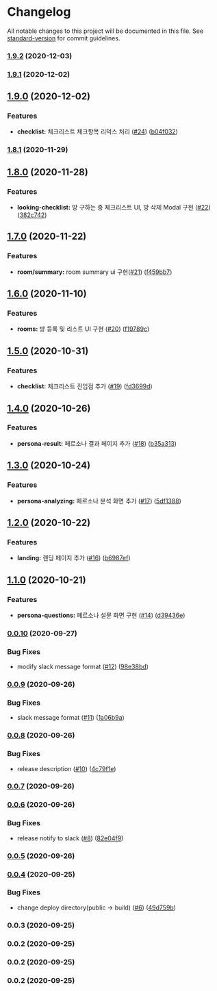 # Changelog

All notable changes to this project will be documented in this file. See [standard-version](https://github.com/conventional-changelog/standard-version) for commit guidelines.

### [1.9.2](https://github.com/checkhaebang/deo.checkhaebang.com/compare/v1.9.1...v1.9.2) (2020-12-03)

### [1.9.1](https://github.com/checkhaebang/deo.checkhaebang.com/compare/v1.9.0...v1.9.1) (2020-12-02)

## [1.9.0](https://github.com/checkhaebang/deo.checkhaebang.com/compare/v1.8.1...v1.9.0) (2020-12-02)


### Features

* **checklist:** 체크리스트 체크항목 리덕스 처리 ([#24](https://github.com/checkhaebang/deo.checkhaebang.com/issues/24)) ([b04f032](https://github.com/checkhaebang/deo.checkhaebang.com/commit/b04f0329e94cf2f60b84f9038fe2c58f3c22f75a))

### [1.8.1](https://github.com/checkhaebang/deo.checkhaebang.com/compare/v1.8.0...v1.8.1) (2020-11-29)

## [1.8.0](https://github.com/checkhaebang/deo.checkhaebang.com/compare/v1.7.0...v1.8.0) (2020-11-28)


### Features

* **looking-checklist:** 방 구하는 중 체크리스트 UI, 방 삭제 Modal 구현 ([#22](https://github.com/checkhaebang/deo.checkhaebang.com/issues/22)) ([382c742](https://github.com/checkhaebang/deo.checkhaebang.com/commit/382c74235c473bf6dd1ee3d3819ddd90cf64b308))

## [1.7.0](https://github.com/checkhaebang/deo.checkhaebang.com/compare/v1.6.0...v1.7.0) (2020-11-22)


### Features

* **room/summary:** room summary ui 구현([#21](https://github.com/checkhaebang/deo.checkhaebang.com/issues/21)) ([f459bb7](https://github.com/checkhaebang/deo.checkhaebang.com/commit/f459bb79232a96b082cf35cfd61f43858f97ad3f))

## [1.6.0](https://github.com/checkhaebang/deo.checkhaebang.com/compare/v1.5.0...v1.6.0) (2020-11-10)


### Features

* **rooms:** 방 등록 및 리스트 UI 구현 ([#20](https://github.com/checkhaebang/deo.checkhaebang.com/issues/20)) ([f19789c](https://github.com/checkhaebang/deo.checkhaebang.com/commit/f19789c9851a29ecf667b35103797936b0e4e1df))

## [1.5.0](https://github.com/checkhaebang/deo.checkhaebang.com/compare/v1.4.0...v1.5.0) (2020-10-31)


### Features

* **checklist:** 체크리스트 진입점 추가 ([#19](https://github.com/checkhaebang/deo.checkhaebang.com/issues/19)) ([fd3699d](https://github.com/checkhaebang/deo.checkhaebang.com/commit/fd3699d0351f9397f5925bee401cc03ba40a50e7))

## [1.4.0](https://github.com/checkhaebang/deo.checkhaebang.com/compare/v1.3.0...v1.4.0) (2020-10-26)


### Features

* **persona-result:** 페르소나 결과 페이지 추가 ([#18](https://github.com/checkhaebang/deo.checkhaebang.com/issues/18)) ([b35a313](https://github.com/checkhaebang/deo.checkhaebang.com/commit/b35a313cb478c38b8775a0eccd8b3df4e67a2922))

## [1.3.0](https://github.com/checkhaebang/deo.checkhaebang.com/compare/v1.2.0...v1.3.0) (2020-10-24)


### Features

* **persona-analyzing:** 페르소나 분석 화면 추가 ([#17](https://github.com/checkhaebang/deo.checkhaebang.com/issues/17)) ([5df1388](https://github.com/checkhaebang/deo.checkhaebang.com/commit/5df1388bfb91aad6df5f311bb8ab408e262e790c))

## [1.2.0](https://github.com/checkhaebang/deo.checkhaebang.com/compare/v1.1.0...v1.2.0) (2020-10-22)


### Features

* **landing:** 랜딩 페이지 추가 ([#16](https://github.com/checkhaebang/deo.checkhaebang.com/issues/16)) ([b6987ef](https://github.com/checkhaebang/deo.checkhaebang.com/commit/b6987ef4cda8df6d63b3f6be827e14eac6b5a2d0))

## [1.1.0](https://github.com/checkhaebang/deo.checkhaebang.com/compare/v0.0.10...v1.1.0) (2020-10-21)


### Features

* **persona-questions:** 페르소나 설문 화면 구현  ([#14](https://github.com/checkhaebang/deo.checkhaebang.com/issues/14)) ([d39436e](https://github.com/checkhaebang/deo.checkhaebang.com/commit/d39436e60e94049b01abf9936e7d6d9336f12812))

### [0.0.10](https://github.com/checkhaebang/deo.checkhaebang.com/compare/v0.0.9...v0.0.10) (2020-09-27)


### Bug Fixes

* modify slack message format ([#12](https://github.com/checkhaebang/deo.checkhaebang.com/issues/12)) ([98e38bd](https://github.com/checkhaebang/deo.checkhaebang.com/commit/98e38bd33436c9fa6230d8b1fa6ca67b13c1ae73))

### [0.0.9](https://github.com/nexters-landlords/deo.checkhaebang.com/compare/v0.0.8...v0.0.9) (2020-09-26)


### Bug Fixes

* slack message format ([#11](https://github.com/nexters-landlords/deo.checkhaebang.com/issues/11)) ([1a06b9a](https://github.com/nexters-landlords/deo.checkhaebang.com/commit/1a06b9a3ae9dbcbf9f5858e0d31ba54f84ec6717))

### [0.0.8](https://github.com/nexters-landlords/deo.checkhaebang.com/compare/v0.0.7...v0.0.8) (2020-09-26)


### Bug Fixes

* release description ([#10](https://github.com/nexters-landlords/deo.checkhaebang.com/issues/10)) ([4c79f1e](https://github.com/nexters-landlords/deo.checkhaebang.com/commit/4c79f1e5b9a1729932267cb13b8a38856c42558e))

### [0.0.7](https://github.com/nexters-landlords/deo.checkhaebang.com/compare/v0.0.6...v0.0.7) (2020-09-26)

### [0.0.6](https://github.com/nexters-landlords/deo.checkhaebang.com/compare/v0.0.5...v0.0.6) (2020-09-26)


### Bug Fixes

* release notify to slack ([#8](https://github.com/nexters-landlords/deo.checkhaebang.com/issues/8)) ([82e04f9](https://github.com/nexters-landlords/deo.checkhaebang.com/commit/82e04f9f3ef751f5a13b09f06b2c878926a3f5a9))

### [0.0.5](https://github.com/nexters-landlords/deo.checkhaebang.com/compare/v0.0.4...v0.0.5) (2020-09-26)

### [0.0.4](https://github.com/nexters-landlords/deo.checkhaebang.com/compare/v0.0.3...v0.0.4) (2020-09-25)


### Bug Fixes

* change deploy directory(public -> build) ([#6](https://github.com/nexters-landlords/deo.checkhaebang.com/issues/6)) ([49d759b](https://github.com/nexters-landlords/deo.checkhaebang.com/commit/49d759b7390f924dd49c824d1e9423a4f5765058))

### 0.0.3 (2020-09-25)

### 0.0.2 (2020-09-25)

### 0.0.2 (2020-09-25)

### 0.0.2 (2020-09-25)
